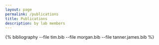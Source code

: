 ```yaml
---
layout: page
permalink: /publications
title: Publications
description: by lab members
---
```


{% 
	bibliography 
	--file tim.bib 
	--file morgan.bib 
	--file tanner.james.bib 
%}
